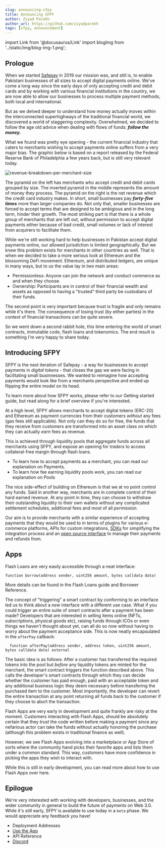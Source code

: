 ```yaml
---
slug: announcing-sfpy
title: Announcing SFPY
author: Ziyad Parekh
author_url: https://github.com/ziyadparekh
tags: [sfpy, announcement]
---
```


import Link from '@docusaurus/Link'
import blogImg from '../static/img/blog-img-1.png';

## Prologue

When we started [Safepay](https://getsafepay.pk) in 2019 our mission was, and still is, to enable Pakistani businesses of all sizes to accept digital payments online. We've come a long way since the early days of only accepting credit and debit cards and by working with various financial institutions in the country, we are now able to allow our businesses to process multiple payment methods, both local and international.

But as we delved deeper to understand how money actually moves within the interconnected superhighways of the traditional financial world, we discovered a world of staggering complexity. Overwhelmed, we decided to follow the age old advice when dealing with flows of funds: ***follow the money.***

What we found was pretty eye opening - the current financial industry that caters to merchants wishing to accept payments online suffers from a very major bias. The graphic below is based on a report released by the Federal Reserve Bank of Philadelphia a few years back, but is still very relevant today.

<img src={blogImg} alt="revenue-breakdown-per-merchant-size" />

The pyramid on the left has merchants who accept credit and debit cards grouped by size. The inverted pyramid in the middle represents the amount of money they process. The pyramid on the right is the net revenue which the credit card industry makes. In short, small businesses pay ***forty-five times*** more than larger companies do. Not only that, smaller businesses are forced to accept terms that are designed to be ambigious and in the long term, hinder their growth. The most striking part is that there is a whole group of merchants that are left out, without permission to accept digital payments either because of bad credit, small volumes or lack of interest from acquirers to facilitate them.

While we're still working hard to help businesses in Pakistan accept digital payments online, our allowed jurisdiction is limited geographically. But we knew this problem exists for merchants in other countries as well. That is when we decided to take a more serious look at Ethereum and the blossoming DeFi movement. Ethereum, and distributed ledgers, are unique in many ways, but to us the value lay in two main areas: 
- Permissionless: Anyone can join the network and conduct commerce as and when they choose.
- Ownership: Participants are in control of their financial wealth and assets as opposed to having a "trusted" third party be custodians of their funds.

The second point is very important because trust is fragile and only remains while it's there. The consequence of losing trust (by either parties) in the context of financial transactions can be quite severe.

So we went down a second rabbit hole, this time entering the world of smart contracts, immutable code, flash loans and tokenomics. The end result is something I'm very happy to share today.

## Introducing SFPY

SFPY is the next iteration of Safepay - a way for businesses to accept payments in *digital tokens* - that closes the gap we were facing in facilitating small businnesses. We wanted to reimagine how accepting payments would look like from a merchants perspective and ended up flipping the entire model on its head.

To learn more about how SFPY works, please refer to our <Link to="/docs/">Getting started guide</Link>, but read along for a brief overview if you're interested.

At a high level, SFPY allows merchants to accept digital tokens (ERC-20) and Ethereum as payment currencies from their customers *without* any fees (gas fees still applicable). Not only can they do so for free, the funds that they receive from customers are transformed into an asset class on which they can actually *earn* fees as revenue.

This is achieved through liquidity pools that aggregate funds across all merchants using SFPY, and expose an opening for *traders* to access collateral-free margin through flash loans.

- To learn how to accept payments as a merchant, you can read our explanation on <Link to="/docs/02-core/01-payments">Payments</Link>.
- To learn how fee earning liquidity pools work, you can read our explanation on <Link to="/docs/02-core/02-pools">Pools</Link>

The nice side-effect of building on Ethereum is that we at no point control any funds. Said in another way, merchants are in complete control of their hard earned revenue. At any point in time, they can choose to withdraw their outstanding liquidity to their own wallets without any complicated settlement schedules, additional fees and most of all *permission*.

Our aim is to provide merchants with a similar experience of accepting payments that they would be used to in terms of plugins for various e-commerce platforms, <Link to="/docs/05-api/01-introduction">APIs</Link> for custom integrations, [SDKs](https://github.com/sfpyhub/web3-sdk) for simplifying the integration process and an [open source interface](https://github.com/sfpyhub/interface) to manage their payments and refunds from.

## Apps

Flash Loans are very easily accessible through a neat interface:

```solidity
function borrow(address sender, uint256 amount, bytes calldata data)
```

More details can be found in the <Link to="/docs/02-core/04-flash-loans">Flash Loans</Link> guide and <Link to="/docs/06-references/01-core/04-borrower">Borrower Reference</Link>.

The concept of "triggering" a smart contract by conforming to an interface led us to think about a *new* interface with a different use case. What if you could trigger an entire suite of smart contracts after a payment has been made? Developers that are interested in selling items online (NFTs, subscriptions, physical goods etc), raising funds through ICOs or even things we haven't thought about yet, can all do so now without having to worry about the payment acceptance side. This is now neatly encapsulated in the `afterPay` callback:

```solidity
  function afterPay(address sender, address token, uint256 amount, bytes calldata data) external
```

The basic idea is as follows: After a customer has transferred the required tokens into the pool but *before* any liquidity tokens are minted for the merchant, the smart contract triggers the function described above. This calls the developer's smart contracts through which they can decide whether the customer has paid enough, paid with an acceptable token and any additional business logic they deem necessary before transfering the purchased item to the customer. Most importantly, the developer can revert the entire transaction at any point returning all funds back to the customer if they choose to abort the transaction.

Flash Apps are very early in development and quite frankly are risky at the moment. Customers interacting with Flash Apps, should be absolutely certain that they *trust* the code written before making a payment since any nefarious actor can take the funds without actually honoring the purchase (although this problem exists in traditional finance as well).

However, we see Flash Apps evolving into a marketplace or App Store of sorts where the community hand picks their favorite apps and lists them under a common standard. This way, customers have more confidence in picking the apps they wish to interact with.

While this is still in early development, you can read more about how to use Flash Apps over <Link to="/docs/02-core/05-flash-apps">here</Link>.

## Epilogue

We're very interested with working with developers, businesses, and the wider community in general to build the future of payments on Web 3.0. While it's still early, SFPY is available to use today in a `beta` phase. We would appreciate any feedback you have!

- <Link to="/docs/06-references/01-deployment-addresses">Deployment Addresses</Link>
- [Use the App](https://app.sfpy.co)
- <Link to="/docs/05-api/01-introduction">API Reference</Link>
- [Discord](https://discord.gg/PQffzU78Fx)


